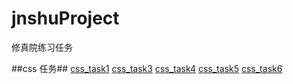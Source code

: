 # jnshuProject
修真院练习任务

##css 任务##
[css_task1][1]
[css_task3][3]
[css_task4][4]
[css_task5][5]
[css_task6][6]

[1]: https://tail33.github.io/jnshuProject/css_task1/task1.html

[3]: https://tail33.github.io/jnshuProject/css_task3/task3.html
[4]: https://tail33.github.io/jnshuProject/css_task4/task4.html
[5]: https://tail33.github.io/jnshuProject/css_task5/task5.html
[6]: https://tail33.github.io/jnshuProject/css_task6/task6.html